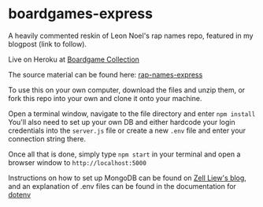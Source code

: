 # boardgames-express

A heavily commented reskin of Leon Noel's rap names repo, featured in my blogpost (link to follow).

Live on Heroku at [Boardgame Collection](https://boardgame-collection.herokuapp.com/)

The source material can be found here: [rap-names-express](https://github.com/100devs/rap-names-express)

To use this on your own computer, download the files and unzip them, or fork this repo into your own and clone it onto your machine.

Open a terminal window, navigate to the file directory and enter `npm install` You'll also need to set up your own DB and either hardcode your login credentials into the `server.js` file or create a new `.env` file and enter your connection string there.

Once all that is done, simply type `npm start` in your terminal and open a browser window to `http://localhost:5000`

Instructions on how to set up MongoDB can be found on [Zell Liew's blog](https://zellwk.com/blog/crud-express-mongodb/#mongodb), and an explanation of .env files can be found in the documentation for [dotenv](https://www.npmjs.com/package/dotenv)
